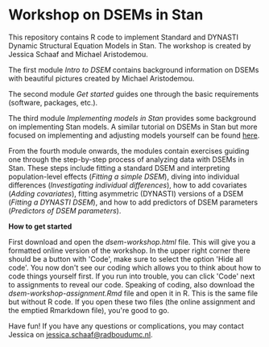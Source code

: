 # Workshop on DSEMs in Stan
This repository contains R code to implement Standard and DYNASTI Dynamic Structural Equation Models in Stan. The workshop is created by Jessica Schaaf and Michael Aristodemou.

The first module *Intro to DSEM* contains background information on DSEMs with beautiful pictures created by Michael Aristodemou.

The second module *Get started* guides one through the basic requirements (software, packages, etc.).

The third module *Implementing models in Stan* provides some background on implementing Stan models. 
A similar tutorial on DSEMs in Stan but more focused on implementing and adjusting models yourself can be found [here](https://github.com/mearistodemou/DSEM_workshop/tree/main).

From the fourth module onwards, the modules contain exercises guiding one through the step-by-step process of analyzing data with DSEMs in Stan.
These steps include fitting a standard DSEM and interpreting population-level effects (*Fitting a simple DSEM*), diving into individual differences (*Investigating individual differences*), how to add covariates (*Adding covariates*), fitting asymmetric (DYNASTI) versions of a DSEM (*Fitting a DYNASTI DSEM*), and how to add predictors of DSEM parameters (*Predictors of DSEM parameters*).

**How to get started**

First download and open the *dsem-workshop.html* file. This will give you a formatted online version of the workshop. In the upper right corner there should be a button with 'Code', make sure to select the option 'Hide all code'. You now don't see our coding which allows you to think about how to code things yourself first. If you run into trouble, you can click 'Code' next to assignments to reveal our code. Speaking of coding, also download the *dsem-workshop-assignment.Rmd* file and open it in R. This is the same file but without R code. If you open these two files (the online assignment and the emptied Rmarkdown file), you're good to go.

Have fun! If you have any questions or complications, you may contact Jessica on jessica.schaaf@radboudumc.nl.
